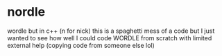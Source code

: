 # nordle
wordle but in c++ (n for nick)
this is a spaghetti mess of a code but I just wanted to see how well I could code WORDLE from scratch with limited external help (copying code from someone else lol)
